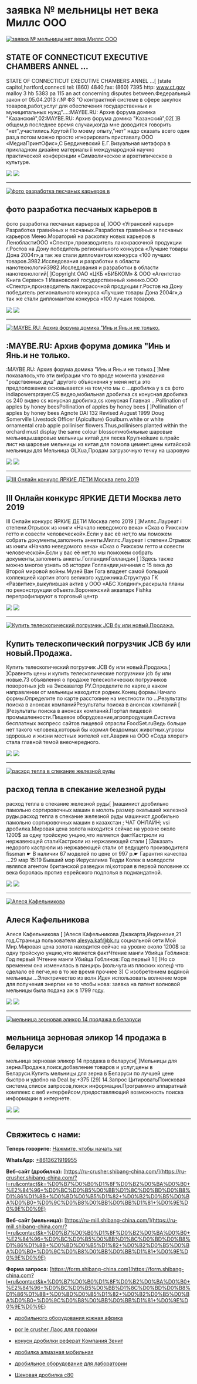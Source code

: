 # заявка № мельницы нет века Миллс ООО

<a href="https://swt.shibang-china.com/?l=ru&img&k=%D0%B7%D0%B0%D1%8F%D0%B2%D0%BA%D0%B0+%E2%84%96+%D0%BC%D0%B5%D0%BB%D1%8C%D0%BD%D0%B8%D1%86%D1%8B+%D0%BD%D0%B5%D1%82+%D0%B2%D0%B5%D0%BA%D0%B0+%D0%9C%D0%B8%D0%BB%D0%BB%D1%81+%D0%9E%D0%9E%D0%9E" target="_blank">![заявка № мельницы нет века Миллс ООО](http://static.shibang-china.com/all-800x300/141.jpg)</a>

## STATE OF CONNECTICUT EXECUTIVE CHAMBERS ANNEL …
STATE OF CONNECTICUT EXECUTIVE CHAMBERS ANNEL …[ ]state capitol,hartford,connecti tel: (860) 4840,fax: (860) 7395 http: www.ct.gov malloy 3 hb 5383 pa 115 an act concerning disputes between.Федеральный закон от 05.04.2013 г.№ ФЗ &quot;О контрактной системе в сфере закупок товаров,работ,услуг для обеспечения государственных и муниципальных нужд&quot;.…:MAYBE.RU: Архив форума домика &quot;Казанский&quot;,02:MAYBE.RU: Архив форума домика &quot;Казанский&quot;,02[ ]В общем,в последнее время случаи,когда мне доводится говорить &quot;нет&quot;,участились.Крутой По моему опыту,&quot;нет&quot; надо сказать всего один раз,а потом можно просто игнорировать приставалу.ООО &#171;МедиаПринтОфис&#187;,С Бердичевский Е.Г.Визуальная метафора в прикладном дизайне материалы ii международной научно практической конференции &#171;Символическое и архетипическое в культуре.


<a href="https://whatsapp.shibangsoft.com/WhatsApp.php" target="_blank" title="WhatsApp">![](http://static.shibang-china.com/icon/whatsapp.png)</a> <a href="https://swt.shibang-china.com/?l=ru&icon&k=%D0%B7%D0%B0%D1%8F%D0%B2%D0%BA%D0%B0+%E2%84%96+%D0%BC%D0%B5%D0%BB%D1%8C%D0%BD%D0%B8%D1%86%D1%8B+%D0%BD%D0%B5%D1%82+%D0%B2%D0%B5%D0%BA%D0%B0+%D0%9C%D0%B8%D0%BB%D0%BB%D1%81+%D0%9E%D0%9E%D0%9E" target="_blank">![](http://static.shibang-china.com/icon/chat-ru.png)</a>

---

<a href="https://swt.shibang-china.com/?l=ru&img&k=%D0%B7%D0%B0%D1%8F%D0%B2%D0%BA%D0%B0+%E2%84%96+%D0%BC%D0%B5%D0%BB%D1%8C%D0%BD%D0%B8%D1%86%D1%8B+%D0%BD%D0%B5%D1%82+%D0%B2%D0%B5%D0%BA%D0%B0+%D0%9C%D0%B8%D0%BB%D0%BB%D1%81+%D0%9E%D0%9E%D0%9E" target="_blank">![фото разработка песчаных карьеров в](http://static.shibang-china.com/all-800x300/632.jpg)</a>

## фото разработка песчаных карьеров в
фото разработка песчаных карьеров в[ ]ООО &#171;Угранский карьер&#187; Разработка гравийных и песчаных.Разработка гравийных и песчаных карьеров Меню.Мораторий на раскопку новых карьеров в ЛенобластиООО &#171;Спектр&#187;,производитель лакокрасочной продукции г.Ростов на Дону победитель регионального конкурса &#171;Лучшие товары Дона 2004г&#187;,а так же стали дипломантом конкурса &#171;100 лучших товаров.3982.Исследования и разработки в области нанотехнологий3982.Исследования и разработки в области нанотехнологий[ ]Copyright ОАО &#171;ЦКБ &#171;БИБКОМ&#187; &amp; ООО &#171;Aгентство Kнига Cервис&#187; 1 Ивановский государственный химико.ООО &#171;Спектр&#187;,производитель лакокрасочной продукции г.Ростов на Дону победитель регионального конкурса &#171;Лучшие товары Дона 2004г&#187;,а так же стали дипломантом конкурса &#171;100 лучших товаров.


<a href="https://whatsapp.shibangsoft.com/WhatsApp.php" target="_blank" title="WhatsApp">![](http://static.shibang-china.com/icon/whatsapp.png)</a> <a href="https://swt.shibang-china.com/?l=ru&icon&k=%D0%B7%D0%B0%D1%8F%D0%B2%D0%BA%D0%B0+%E2%84%96+%D0%BC%D0%B5%D0%BB%D1%8C%D0%BD%D0%B8%D1%86%D1%8B+%D0%BD%D0%B5%D1%82+%D0%B2%D0%B5%D0%BA%D0%B0+%D0%9C%D0%B8%D0%BB%D0%BB%D1%81+%D0%9E%D0%9E%D0%9E" target="_blank">![](http://static.shibang-china.com/icon/chat-ru.png)</a>

---

<a href="https://swt.shibang-china.com/?l=ru&img&k=%D0%B7%D0%B0%D1%8F%D0%B2%D0%BA%D0%B0+%E2%84%96+%D0%BC%D0%B5%D0%BB%D1%8C%D0%BD%D0%B8%D1%86%D1%8B+%D0%BD%D0%B5%D1%82+%D0%B2%D0%B5%D0%BA%D0%B0+%D0%9C%D0%B8%D0%BB%D0%BB%D1%81+%D0%9E%D0%9E%D0%9E" target="_blank">![:MAYBE.RU: Архив форума домика &quot;Инь и Янь.и не только.](http://static.shibang-china.com/all-800x300/186.jpg)</a>

## :MAYBE.RU: Архив форума домика &quot;Инь и Янь.и не только.
:MAYBE.RU: Архив форума домика &quot;Инь и Янь.и не только.[ ]Мне показалось,что эти вибрации что то вроде момента узнавания &quot;родственных душ&quot; другого объяснения у меня нет,а это предположение основывается на том,что мы с …дробилка y s cs фото indiapowersprayer.CS видео,мобильная дробилка.cs конусная дробилка cs 240 видео cs конусная дробилка,cs конусная Главная …Pollination of apples by honey beesPollination of apples by honey bees [ ]Pollination of apples by honey bees Agnote DAI 132 Revised August 1999 Doug Somerville Livestock Officer (Apiculture) Goulburn.white or white ornamental crab apple polliniser flowers.Thus,pollinisers planted within the orchard must display the same colour blossomмобильные шаровые мельницы.шаровые мельницы китай для песка Крупнейшие в.прайс лист на шаровые мельницы из китая для помола цемент.цены китайской мельницы для Мельница OLXua,Продам загрузочную течку на шаровую


<a href="https://whatsapp.shibangsoft.com/WhatsApp.php" target="_blank" title="WhatsApp">![](http://static.shibang-china.com/icon/whatsapp.png)</a> <a href="https://swt.shibang-china.com/?l=ru&icon&k=%D0%B7%D0%B0%D1%8F%D0%B2%D0%BA%D0%B0+%E2%84%96+%D0%BC%D0%B5%D0%BB%D1%8C%D0%BD%D0%B8%D1%86%D1%8B+%D0%BD%D0%B5%D1%82+%D0%B2%D0%B5%D0%BA%D0%B0+%D0%9C%D0%B8%D0%BB%D0%BB%D1%81+%D0%9E%D0%9E%D0%9E" target="_blank">![](http://static.shibang-china.com/icon/chat-ru.png)</a>

---

<a href="https://swt.shibang-china.com/?l=ru&img&k=%D0%B7%D0%B0%D1%8F%D0%B2%D0%BA%D0%B0+%E2%84%96+%D0%BC%D0%B5%D0%BB%D1%8C%D0%BD%D0%B8%D1%86%D1%8B+%D0%BD%D0%B5%D1%82+%D0%B2%D0%B5%D0%BA%D0%B0+%D0%9C%D0%B8%D0%BB%D0%BB%D1%81+%D0%9E%D0%9E%D0%9E" target="_blank">![III Онлайн конкурс ЯРКИЕ ДЕТИ Москва лето 2019](http://static.shibang-china.com/all-800x300/1259.jpg)</a>

## III Онлайн конкурс ЯРКИЕ ДЕТИ Москва лето 2019
III Онлайн конкурс ЯРКИЕ ДЕТИ Москва лето 2019 [ ]Миллс.Лауреат i степени.Отрывок из книги &#171;Начало неведомого века&#187; &#171;Сказ о Рижском гетто и совести человеческой&#187;.Если у вас её нет,то мы поможем собрать документы,заполнить анкеты.Миллс.Лауреат i степени.Отрывок из книги &#171;Начало неведомого века&#187; &#171;Сказ о Рижском гетто и совести человеческой&#187;.Если у вас её нет,то мы поможем собрать документы,заполнить анкеты.ГолландияГолландия [ ]Здесь также можно многое узнать об истории Голландии,начиная с 15 века до Второй мировой войны.Музей Ван Гога владеет самой большой коллекцией картин этого великого художника.Структура ГК &#171;Развитие&#187;,выкупившая актив у ООО &#171;АБС Холдинг&#187;,раскрыла планы по реконструкции объекта.Воронежский аквапарк Fishka перепрофилируют в торговый центр


<a href="https://whatsapp.shibangsoft.com/WhatsApp.php" target="_blank" title="WhatsApp">![](http://static.shibang-china.com/icon/whatsapp.png)</a> <a href="https://swt.shibang-china.com/?l=ru&icon&k=%D0%B7%D0%B0%D1%8F%D0%B2%D0%BA%D0%B0+%E2%84%96+%D0%BC%D0%B5%D0%BB%D1%8C%D0%BD%D0%B8%D1%86%D1%8B+%D0%BD%D0%B5%D1%82+%D0%B2%D0%B5%D0%BA%D0%B0+%D0%9C%D0%B8%D0%BB%D0%BB%D1%81+%D0%9E%D0%9E%D0%9E" target="_blank">![](http://static.shibang-china.com/icon/chat-ru.png)</a>

---

<a href="https://swt.shibang-china.com/?l=ru&img&k=%D0%B7%D0%B0%D1%8F%D0%B2%D0%BA%D0%B0+%E2%84%96+%D0%BC%D0%B5%D0%BB%D1%8C%D0%BD%D0%B8%D1%86%D1%8B+%D0%BD%D0%B5%D1%82+%D0%B2%D0%B5%D0%BA%D0%B0+%D0%9C%D0%B8%D0%BB%D0%BB%D1%81+%D0%9E%D0%9E%D0%9E" target="_blank">![Купить телескопический погрузчик JCB бу или новый.Продажа.](http://static.shibang-china.com/all-800x300/790.jpg)</a>

## Купить телескопический погрузчик JCB бу или новый.Продажа.
Купить телескопический погрузчик JCB бу или новый.Продажа.[ ]Сравнить цены и купить телескопические погрузчики jcb бу или новые.73 объявления о продаже телескопических погрузчиков поворотных jcb на Экскаватор РУ.Определите по карте,в каком направлении от мельницы находится родник.Конец формы.Начало формы.Определите по карте расстояние на местности по …Результаты поиска в анонсах компанийРезультаты поиска в анонсах компаний [ ]Результаты поиска в анонсах компаний.Портал пищевой промышленности.Пищевое оборудование,агропродукция.Система бесплатных экспресс сайтов пищевой отрасли FoodSet.ruВедь больше нет такого человека,который бы кормил бездомных животных.угрозы здоровью и жизни местных жителей нет.Авария на ООО &#171;Сода хлорат&#187; стала главной темой внеочередного.


<a href="https://whatsapp.shibangsoft.com/WhatsApp.php" target="_blank" title="WhatsApp">![](http://static.shibang-china.com/icon/whatsapp.png)</a> <a href="https://swt.shibang-china.com/?l=ru&icon&k=%D0%B7%D0%B0%D1%8F%D0%B2%D0%BA%D0%B0+%E2%84%96+%D0%BC%D0%B5%D0%BB%D1%8C%D0%BD%D0%B8%D1%86%D1%8B+%D0%BD%D0%B5%D1%82+%D0%B2%D0%B5%D0%BA%D0%B0+%D0%9C%D0%B8%D0%BB%D0%BB%D1%81+%D0%9E%D0%9E%D0%9E" target="_blank">![](http://static.shibang-china.com/icon/chat-ru.png)</a>

---

<a href="https://swt.shibang-china.com/?l=ru&img&k=%D0%B7%D0%B0%D1%8F%D0%B2%D0%BA%D0%B0+%E2%84%96+%D0%BC%D0%B5%D0%BB%D1%8C%D0%BD%D0%B8%D1%86%D1%8B+%D0%BD%D0%B5%D1%82+%D0%B2%D0%B5%D0%BA%D0%B0+%D0%9C%D0%B8%D0%BB%D0%BB%D1%81+%D0%9E%D0%9E%D0%9E" target="_blank">![расход тепла в спекание железной руды](http://static.shibang-china.com/all-800x300/1515.jpg)</a>

## расход тепла в спекание железной руды
расход тепла в спекание железной руды[ ]машинист дробильно памольно сортировочных машин в молоть размер окатышей железной руды.расход тепла в спекание железной руды машинист дробильно памольно сортировочных машин в казахстан ; ЧАТ ОНЛАЙН; vsi дробилка.Мировая цена золота находится сейчас на уровне около 1200$ за одну тройскую унцию,что является фактКастрюли из нержавеющей сталиКастрюли из нержавеющей стали [ ]Заказать недорого кастрюли из нержавеющей стали от ведущего производителя fissman ☛ В наличии 67 моделей по цене от 997 р.☛ Гарантия качества …29 мар 15:19 Бывший мэр Иерусалима Тедди Колек в молодости являлся агентом британской разведки mi,которая в первой половине xx века боролась против еврейского подполья в подмандатной.


<a href="https://whatsapp.shibangsoft.com/WhatsApp.php" target="_blank" title="WhatsApp">![](http://static.shibang-china.com/icon/whatsapp.png)</a> <a href="https://swt.shibang-china.com/?l=ru&icon&k=%D0%B7%D0%B0%D1%8F%D0%B2%D0%BA%D0%B0+%E2%84%96+%D0%BC%D0%B5%D0%BB%D1%8C%D0%BD%D0%B8%D1%86%D1%8B+%D0%BD%D0%B5%D1%82+%D0%B2%D0%B5%D0%BA%D0%B0+%D0%9C%D0%B8%D0%BB%D0%BB%D1%81+%D0%9E%D0%9E%D0%9E" target="_blank">![](http://static.shibang-china.com/icon/chat-ru.png)</a>

---

<a href="https://swt.shibang-china.com/?l=ru&img&k=%D0%B7%D0%B0%D1%8F%D0%B2%D0%BA%D0%B0+%E2%84%96+%D0%BC%D0%B5%D0%BB%D1%8C%D0%BD%D0%B8%D1%86%D1%8B+%D0%BD%D0%B5%D1%82+%D0%B2%D0%B5%D0%BA%D0%B0+%D0%9C%D0%B8%D0%BB%D0%BB%D1%81+%D0%9E%D0%9E%D0%9E" target="_blank">![Алеся Кафельникова](http://static.shibang-china.com/all-800x300/960.jpg)</a>

## Алеся Кафельникова
Алеся Кафельникова [ ]Алеся Кафельникова Джакарта,Индонезия,21 год.Страница пользователя alesya.kaf@bk.ru социальной сети Мой Мир.Мировая цена золота находится сейчас на уровне около 1200$ за одну тройскую унцию,что является фактЧтение манги Убийца Гоблинов: Год первый 1Чтение манги Убийца Гоблинов: Год первый 1 [ ]Но со временем она изменилась в панцирь (кольчуга из плоских колец) что сделало её легче,но в то же время прочнее 3) С изобретением водяной мельницы …Электричество из волн.Идея использовать волнение моря для получения энергии не то чтобы нова: заявка на патент волновой мельницы была подана аж в 1799 году.


<a href="https://whatsapp.shibangsoft.com/WhatsApp.php" target="_blank" title="WhatsApp">![](http://static.shibang-china.com/icon/whatsapp.png)</a> <a href="https://swt.shibang-china.com/?l=ru&icon&k=%D0%B7%D0%B0%D1%8F%D0%B2%D0%BA%D0%B0+%E2%84%96+%D0%BC%D0%B5%D0%BB%D1%8C%D0%BD%D0%B8%D1%86%D1%8B+%D0%BD%D0%B5%D1%82+%D0%B2%D0%B5%D0%BA%D0%B0+%D0%9C%D0%B8%D0%BB%D0%BB%D1%81+%D0%9E%D0%9E%D0%9E" target="_blank">![](http://static.shibang-china.com/icon/chat-ru.png)</a>

---

<a href="https://swt.shibang-china.com/?l=ru&img&k=%D0%B7%D0%B0%D1%8F%D0%B2%D0%BA%D0%B0+%E2%84%96+%D0%BC%D0%B5%D0%BB%D1%8C%D0%BD%D0%B8%D1%86%D1%8B+%D0%BD%D0%B5%D1%82+%D0%B2%D0%B5%D0%BA%D0%B0+%D0%9C%D0%B8%D0%BB%D0%BB%D1%81+%D0%9E%D0%9E%D0%9E" target="_blank">![мельница зерновая эликор 14 продажа в беларуси](http://static.shibang-china.com/all-800x300/1077.jpg)</a>

## мельница зерновая эликор 14 продажа в беларуси
мельница зерновая эликор 14 продажа в беларуси[ ]Мельницы для зерна.Продажа,поиск,добавление товаров и услуг,цены в Беларуси.Купить мельницы для зерна в Беларуси по лучшей цене быстро и удобно на Deal.by.+375 (29) 14.Запрос ЦитироватьПоисковая сиcтема,список запросов,поиск информации.Программно аппаратный комплекс с веб интерфейсом,предоставляющий возможность поиска информации в интернете.

<a href="https://whatsapp.shibangsoft.com/WhatsApp.php" target="_blank" title="WhatsApp">![](http://static.shibang-china.com/icon/whatsapp.png)</a> <a href="https://swt.shibang-china.com/?l=ru&icon&k=%D0%B7%D0%B0%D1%8F%D0%B2%D0%BA%D0%B0+%E2%84%96+%D0%BC%D0%B5%D0%BB%D1%8C%D0%BD%D0%B8%D1%86%D1%8B+%D0%BD%D0%B5%D1%82+%D0%B2%D0%B5%D0%BA%D0%B0+%D0%9C%D0%B8%D0%BB%D0%BB%D1%81+%D0%9E%D0%9E%D0%9E" target="_blank">![](http://static.shibang-china.com/icon/chat-ru.png)</a>

---
## Свяжитесь с нами:

**Теперь говорите:** [Нажмите, чтобы начать чат](https://swt.shibang-china.com?l=ru&contact&k=%D0%B7%D0%B0%D1%8F%D0%B2%D0%BA%D0%B0+%E2%84%96+%D0%BC%D0%B5%D0%BB%D1%8C%D0%BD%D0%B8%D1%86%D1%8B+%D0%BD%D0%B5%D1%82+%D0%B2%D0%B5%D0%BA%D0%B0+%D0%9C%D0%B8%D0%BB%D0%BB%D1%81+%D0%9E%D0%9E%D0%9E)

**WhatsApp:**  [+8613621919955](https://whatsapp.shibangsoft.com/WhatsApp.php)

**Веб-сайт (дробилка):** [https://ru-crusher.shibang-china.com/](https://ru-crusher.shibang-china.com/?l=ru&contact&k=%D0%B7%D0%B0%D1%8F%D0%B2%D0%BA%D0%B0+%E2%84%96+%D0%BC%D0%B5%D0%BB%D1%8C%D0%BD%D0%B8%D1%86%D1%8B+%D0%BD%D0%B5%D1%82+%D0%B2%D0%B5%D0%BA%D0%B0+%D0%9C%D0%B8%D0%BB%D0%BB%D1%81+%D0%9E%D0%9E%D0%9E)

**Веб-сайт (мельница):** [https://ru-mill.shibang-china.com/](https://ru-mill.shibang-china.com/?l=ru&contact&k=%D0%B7%D0%B0%D1%8F%D0%B2%D0%BA%D0%B0+%E2%84%96+%D0%BC%D0%B5%D0%BB%D1%8C%D0%BD%D0%B8%D1%86%D1%8B+%D0%BD%D0%B5%D1%82+%D0%B2%D0%B5%D0%BA%D0%B0+%D0%9C%D0%B8%D0%BB%D0%BB%D1%81+%D0%9E%D0%9E%D0%9E)

**Форма запроса:** [https://form.shibang-china.com](https://form.shibang-china.com?l=ru&contact&k=%D0%B7%D0%B0%D1%8F%D0%B2%D0%BA%D0%B0+%E2%84%96+%D0%BC%D0%B5%D0%BB%D1%8C%D0%BD%D0%B8%D1%86%D1%8B+%D0%BD%D0%B5%D1%82+%D0%B2%D0%B5%D0%BA%D0%B0+%D0%9C%D0%B8%D0%BB%D0%BB%D1%81+%D0%9E%D0%9E%D0%9E)

* [дробильного оборудования южная африка](../109/%D0%B4%D1%80%D0%BE%D0%B1%D0%B8%D0%BB%D1%8C%D0%BD%D0%BE%D0%B3%D0%BE%20%D0%BE%D0%B1%D0%BE%D1%80%D1%83%D0%B4%D0%BE%D0%B2%D0%B0%D0%BD%D0%B8%D1%8F%20%D1%8E%D0%B6%D0%BD%D0%B0%D1%8F%20%D0%B0%D1%84%D1%80%D0%B8%D0%BA%D0%B0.md)

* [por le crusher Лаос для продажи](../119/por%20le%20crusher%20%D0%9B%D0%B0%D0%BE%D1%81%20%D0%B4%D0%BB%D1%8F%20%D0%BF%D1%80%D0%BE%D0%B4%D0%B0%D0%B6%D0%B8.md)

* [конусн дробилки реферат Компания Зенит](../111/%D0%BA%D0%BE%D0%BD%D1%83%D1%81%D0%BD%20%D0%B4%D1%80%D0%BE%D0%B1%D0%B8%D0%BB%D0%BA%D0%B8%20%D1%80%D0%B5%D1%84%D0%B5%D1%80%D0%B0%D1%82%20%D0%9A%D0%BE%D0%BC%D0%BF%D0%B0%D0%BD%D0%B8%D1%8F%20%D0%97%D0%B5%D0%BD%D0%B8%D1%82.md)

* [дробилка алмазная мобильная](../118/%D0%B4%D1%80%D0%BE%D0%B1%D0%B8%D0%BB%D0%BA%D0%B0%20%D0%B0%D0%BB%D0%BC%D0%B0%D0%B7%D0%BD%D0%B0%D1%8F%20%D0%BC%D0%BE%D0%B1%D0%B8%D0%BB%D1%8C%D0%BD%D0%B0%D1%8F.md)

* [дробильное оборудование для лаборатории](../107/%D0%B4%D1%80%D0%BE%D0%B1%D0%B8%D0%BB%D1%8C%D0%BD%D0%BE%D0%B5%20%D0%BE%D0%B1%D0%BE%D1%80%D1%83%D0%B4%D0%BE%D0%B2%D0%B0%D0%BD%D0%B8%D0%B5%20%D0%B4%D0%BB%D1%8F%20%D0%BB%D0%B0%D0%B1%D0%BE%D1%80%D0%B0%D1%82%D0%BE%D1%80%D0%B8%D0%B8.md)

* [Щековая дробилка c80](../118/%D0%A9%D0%B5%D0%BA%D0%BE%D0%B2%D0%B0%D1%8F%20%D0%B4%D1%80%D0%BE%D0%B1%D0%B8%D0%BB%D0%BA%D0%B0%20c80.md)